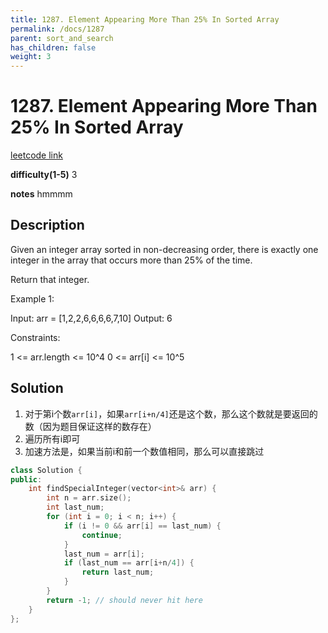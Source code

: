 ```yaml
---
title: 1287. Element Appearing More Than 25% In Sorted Array
permalink: /docs/1287
parent: sort_and_search
has_children: false
weight: 3
---
```

# 1287. Element Appearing More Than 25% In Sorted Array
[leetcode link](https://leetcode.com/problems/element-appearing-more-than-25-in-sorted-array/)

**difficulty(1-5)** 
3

**notes** 
hmmmm

## Description
Given an integer array sorted in non-decreasing order, there is exactly one integer in the array that occurs more than 25% of the time.

Return that integer.


Example 1:

Input: arr = [1,2,2,6,6,6,6,7,10]
Output: 6
 

Constraints:

1 <= arr.length <= 10^4
0 <= arr[i] <= 10^5

## Solution
1. 对于第i个数`arr[i]`，如果`arr[i+n/4]`还是这个数，那么这个数就是要返回的数（因为题目保证这样的数存在）
2. 遍历所有i即可
3. 加速方法是，如果当前i和前一个数值相同，那么可以直接跳过


```c++
class Solution {
public:
    int findSpecialInteger(vector<int>& arr) {
        int n = arr.size();
        int last_num;
        for (int i = 0; i < n; i++) {
            if (i != 0 && arr[i] == last_num) {
                continue;
            }
            last_num = arr[i];
            if (last_num == arr[i+n/4]) {
                return last_num;
            }            
        }
        return -1; // should never hit here
    }
};
``` 

<!-- 
Default label
{: .label }

Blue label
{: .label .label-blue }

Stable
{: .label .label-green }

New release
{: .label .label-purple }

Coming soon
{: .label .label-yellow }

Deprecated
{: .label .label-red } -->
